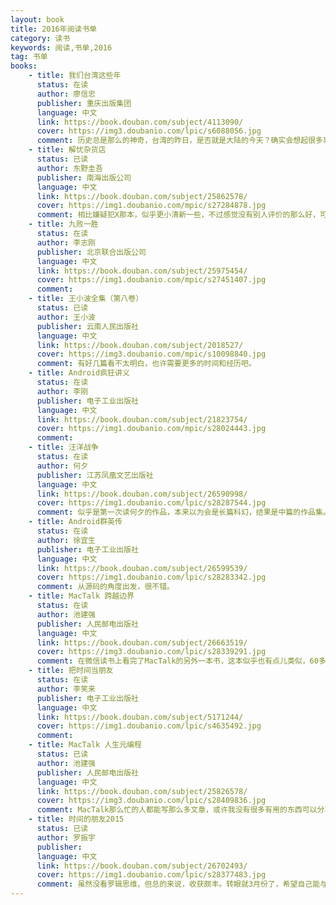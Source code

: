 ```yaml
---
layout: book
title: 2016年阅读书单
category: 读书
keywords: 阅读,书单,2016
tag: 书单
books: 
    - title: 我们台湾这些年
      status: 在读
      author: 廖信忠
      publisher: 重庆出版集团
      language: 中文
      link: https://book.douban.com/subject/4113090/
      cover: https://img3.doubanio.com/lpic/s6088056.jpg
      comment: 历史总是那么的神奇，台湾的昨日，是否就是大陆的今天？确实会想起很多事情，推荐。
    - title: 解忧杂货店
      status: 已读
      author: 东野圭吾
      publisher: 南海出版公司
      language: 中文
      link: https://book.douban.com/subject/25862578/
      cover: https://img1.doubanio.com/mpic/s27284878.jpg
      comment: 相比嫌疑犯X那本，似乎更小清新一些，不过感觉没有别人评价的那么好，可看可不看。
    - title: 九败一胜
      status: 在读
      author: 李志刚
      publisher: 北京联合出版公司
      language: 中文
      link: https://book.douban.com/subject/25975454/
      cover: https://img1.doubanio.com/mpic/s27451407.jpg
      comment: 
    - title: 王小波全集（第八卷）
      status: 已读
      author: 王小波
      publisher: 云南人民出版社
      language: 中文
      link: https://book.douban.com/subject/2018527/
      cover: https://img3.doubanio.com/mpic/s10098840.jpg
      comment: 有好几篇看不太明白，也许需要更多的时间和经历吧。
    - title: Android疯狂讲义
      status: 在读
      author: 李刚
      publisher: 电子工业出版社
      language: 中文
      link: https://book.douban.com/subject/21823754/
      cover: https://img1.doubanio.com/mpic/s28024443.jpg
      comment:
    - title: 汪洋战争
      status: 在读
      author: 何夕
      publisher: 江苏凤凰文艺出版社
      language: 中文
      link: https://book.douban.com/subject/26590998/
      cover: https://img1.doubanio.com/lpic/s28287544.jpg
      comment: 似乎是第一次读何夕的作品，本来以为会是长篇科幻，结果是中篇的作品集。看了一半（3-12），觉得似乎作者更看重故事后面的意义，有点儿像去年看的一本《美丽新世界》的感觉。
    - title: Android群英传
      status: 在读
      author: 徐宜生
      publisher: 电子工业出版社
      language: 中文
      link: https://book.douban.com/subject/26599539/
      cover: https://img1.doubanio.com/lpic/s28283342.jpg
      comment: 从源码的角度出发，很不错。
    - title: MacTalk 跨越边界
      status: 在读
      author: 池建强
      publisher: 人民邮电出版社
      language: 中文
      link: https://book.douban.com/subject/26663519/
      cover: https://img3.doubanio.com/lpic/s28339291.jpg
      comment: 在微信读书上看完了MacTalk的另外一本书，这本似乎也有点儿类似，60多篇相对独立的文章，试读了一小部分，后面需要18块，便没有买，也许下次还会回来看。
    - title: 把时间当朋友
      status: 在读
      author: 李笑来
      publisher: 电子工业出版社
      language: 中文
      link: https://book.douban.com/subject/5171244/
      cover: https://img1.doubanio.com/lpic/s4635492.jpg
      comment:
    - title: MacTalk 人生元编程
      status: 已读
      author: 池建强
      publisher: 人民邮电出版社
      language: 中文
      link: https://book.douban.com/subject/25826578/
      cover: https://img3.doubanio.com/lpic/s28409836.jpg
      comment: MacTalk那么忙的人都能写那么多文章，或许我没有很多有用的东西可以分享，但表达自我总是可以的。
    - title: 时间的朋友2015
      status: 已读
      author: 罗振宇
      publisher: 
      language: 中文
      link: https://book.douban.com/subject/26702493/
      cover: https://img1.doubanio.com/lpic/s28377483.jpg
      comment: 虽然没看罗辑思维，但总的来说，收获颇丰。转眼就3月份了，希望自己能与时间做朋友。
---
```





     
  
